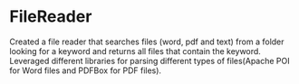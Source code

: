 # FileReader
Created a file reader that searches files (word, pdf and text) from a folder 
looking for a keyword and returns all files that contain the keyword. 
Leveraged different libraries for parsing different types of files(Apache POI for Word files and PDFBox for PDF files).
